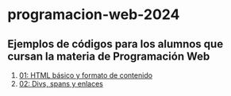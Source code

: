 # programacion-web-2024
Ejemplos de códigos para los alumnos que cursan la materia de Programación Web
---
1. [01: HTML básico y formato de contenido](/01_formato_contenido/index.html)
2. [02: Divs, spans y enlaces](/02_divs_enlaces/divs.html)


